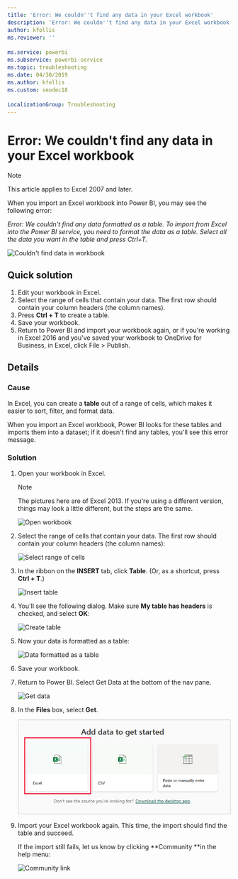 ```yaml
---
title: 'Error: We couldn''t find any data in your Excel workbook'
description: 'Error: We couldn''t find any data in your Excel workbook'
author: kfollis
ms.reviewer: ''

ms.service: powerbi
ms.subservice: powerbi-service
ms.topic: troubleshooting
ms.date: 04/30/2019
ms.author: kfollis
ms.custom: seodec18

LocalizationGroup: Troubleshooting
---
```

# Error: We couldn't find any data in your Excel workbook

>[!NOTE]  
>This article applies to Excel 2007 and later.

When you import an Excel workbook into Power BI, you may see the following error:

*Error: We couldn't find any data formatted as a table. To import from Excel into the Power BI service, you need to format the data as a table. Select all the data you want in the table and press Ctrl+T.*

![Couldn't find data in workbook](media/service-admin-troubleshoot-excel-workbook-data/power-bi-we-couldnt-find-any-data.png)

## Quick solution
1. Edit your workbook in Excel.
2. Select the range of cells that contain your data. The first row should contain your column headers (the column names).
3. Press **Ctrl + T** to create a table.
4. Save your workbook.
5. Return to Power BI and import your workbook again, or if you're working in Excel 2016 and you've saved your workbook to OneDrive for Business, in Excel, click File > Publish.

## Details
### Cause
In Excel, you can create a **table** out of a range of cells, which makes it easier to sort, filter, and format data.

When you import an Excel workbook, Power BI looks for these tables and imports them into a dataset; if it doesn't find any tables, you'll see this error message.

### Solution
1. Open your workbook in Excel. 
    >[!NOTE]
    >The pictures here are of Excel 2013. If you're using a different version, things may look a little different, but the steps are the same.
    
    ![Open workbook](media/service-admin-troubleshoot-excel-workbook-data/power-bi-troubleshoot-excel-worksheet-1.png)
2. Select the range of cells that contain your data. The first row should contain your column headers (the column names):
   
    ![Select range of cells](media/service-admin-troubleshoot-excel-workbook-data/power-bi-troubleshoot-excel-worksheet-2.png)
3. In the ribbon on the **INSERT** tab, click **Table**. (Or, as a shortcut, press **Ctrl + T**.)
   
    ![Insert table](media/service-admin-troubleshoot-excel-workbook-data/power-bi-troubleshoot-excel-worksheet-3.png)
4. You'll see the following dialog. Make sure **My table has headers** is checked, and select **OK**:
   
    ![Create table](media/service-admin-troubleshoot-excel-workbook-data/power-bi-troubleshoot-excel-create-table.png)
5. Now your data is formatted as a table:
   
    ![Data formatted as a table](media/service-admin-troubleshoot-excel-workbook-data/power-bi-troubleshoot-excel-table.png)
6. Save your workbook.
7. Return to Power BI. Select Get Data at the bottom of the nav pane.
   
    ![Get data](media/service-admin-troubleshoot-excel-workbook-data/power-bi-get-data.png)
8. In the **Files** box, select **Get**.
   
    ![Get files](media/service-admin-troubleshoot-excel-workbook-data/power-bi-get-files.png)
9. Import your Excel workbook again. This time, the import should find the table and succeed.
   
    If the import still fails, let us know by clicking **Community **in the help menu:
   
    ![Community link](media/service-admin-troubleshoot-excel-workbook-data/power-bi-question-menu-community.png)
